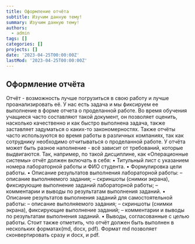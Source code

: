 ```yaml
---
title: Оформление отчёта
subtitle: Изучим данную тему!
summary: Изучим данную тему!
authors:
  - admin
tags: []
categories: []
projects: []
date: '2023-04-25T00:00:00Z'
lastMod: '2023-04-25T00:00:00Z'
---
```


## Оформление отчёта

Отчёт - возможность лучше погрузиться в свою работу и лучше проанализировать её. У нас есть задача и мы фиксируем ее выполнение в форме отчета о проделанной работе. Во время обучения учащиеся часто составляют такой документ, он позволяет оценить, насколько качественно и как быстро выполнена задача, также заставляет задуматься о каких-то закономерностях. Также отчёты часто используются во время работы в различных компаниях, так как сотруднику необходимо отчитываться о проделанной работе. У отчёта может быть разное наполнение - всё зависит от требований, которые выдвигаются. 
Так, например, по такой дисциплине, как «Операционные системы» отчёт должен включать в себя: 
• Титульный лист с указанием номера лабораторной работы и ФИО студента. 
• Формулировка цели работы. 
• Описание результатов выполнения лабораторной работы:
– описание выполняемого задания; 
– скриншоты (снимки экрана), фиксирующие выполнение заданий лабораторной работы;
– комментарии и выводы по результатам выполнения заданий. 
• Описание результатов выполнения заданий для самостоятельной работы: 
– описание выполняемого задания; 
– скриншоты (снимки экрана), фиксирующие выполнение заданий;
– комментарии и выводы по результатам выполнения заданий. 
• Выводы, согласованные с целью работы.
Стоит также отметить, что отчёт должен быть выполнен в нескольких форматах(md, docx, pdf). Формат md позволяет сконвертировать сразу и docx, и pdf.
